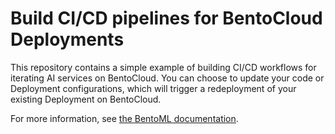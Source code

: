 # Build CI/CD pipelines for BentoCloud Deployments

This repository contains a simple example of building CI/CD workflows for iterating AI services on BentoCloud. You can choose to update your code or Deployment configurations, which will trigger a redeployment of your existing Deployment on BentoCloud.

For more information, see [the BentoML documentation](https://docs.bentoml.org/en/latest/scale-with-bentocloud/deployment/ci-cd-pipelines.html).


